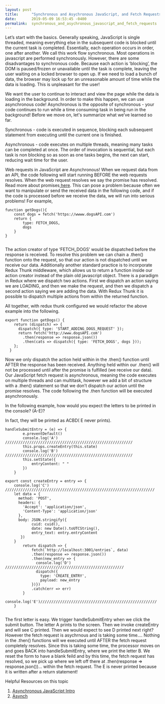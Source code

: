 ```yaml
---
layout: post
title:      "Synchronous and Asychronous JavaScript, and Fetch Requests"
date:       2019-05-09 16:53:45 -0400
permalink:  synchronous_and_asychronous_javascript_and_fetch_requests
---
```



Let’s start with the basics. Generally speaking, JavaScript is single threaded, meaning everything else in the subsequent code is blocked until the current task is completed. Essentially, each operation occurs in order, one after another.  We call this work flow synchronous. Most operations in javascript are performed synchronously. However, there are some disadvantages to synchronous code. Because each action is ‘blocking’, the DOM is paused/frozen or unavailable until the task is complete, leaving the user waiting on a locked browser to open up. If we need to load a bunch of data, the browser may lock up for an unreasonable amount of time while the data is loading. This is unpleasant for the user! 

We want the user to continue to interact and view the page while the data is loading in the background. In order to make this happen, we can use asynchronous code! Asynchronous is the opposite of synchronous - your code continues to run while a time consuming task in being run in the background! Before we move on, let's summarize what we’ve learned so far. 

Synchronous - code is executed in sequence, blocking each subsequent statement from executing until the current one is finished. 

Asynchronous - code executes on multiple threads, meaning many tasks can be completed at once. The order of invocation is sequential, but each task is non blocking so as soon as one tasks begins, the next can start, reducing wait time for the user. 

Web requests in JavaScript are Asynchronous! When we request data from an API, the code following will start running BEFORE the web requests resolves. When the web request resolves we say the promise has resolved. Read more about promises[ here](https://developer.mozilla.org/en-US/docs/Web/JavaScript/Reference/Global_Objects/Promise). This can pose a problem because often we want to manipulate or send the received data in the following code, and if the code is processed before we receive the data, we will run into serious problems! For example, 

```
function getDogs(){
    const dogs = fetch('https://wwww.dogsAPI.com')
    return {
        type: FETCH_DOGS,
        dogs
    }
}


```



The action creator of type ‘FETCH_DOGS’ would be dispatched before the response is received. To resolve this problem we can chain a .then() function onto the request, so that our action is not dispatched until we receive our data. Additionally another standard practice is to incorporate Redux Thunk middleware, which allows us to return a function inside our action creator instead of the plain old javascript object. There is a paradigm in Redux where we dispatch two actions. First we dispatch an action saying we are LOADING, and then we make the request, and then we dispatch a second action saying we are adding the data. With Redux Thunk it is possible to dispatch multiple actions from within the returned function. 

All together, with redux thunk configured we would refactor the above example into the following.

```
export function getDogs() {
    return (dispatch) => {
      dispatch({ type: 'START_ADDING_DOGS_REQUEST' });
      return fetch('http://www.dogsAPI.com')
        .then(response => response.json())
        .then(cats => dispatch({ type: 'FETCH_DOGS', dogs }));
    };
  }

```

Now we only dispatch the action held within in the .then() function until AFTER the response has been received. Anything held within our .then() will not be processed until after the promise is fulfilled (we receive our data).  Our JavaScript fetch request is asynchronous, meaning the code executes on multiple threads and can multitask,  however we add a bit of structure with a .then() statement so that we don’t dispatch our action until the promise resolves. The code following the .then function will be executed asynchronously. 


In the following example, how would you expect the letters to be printed in the console? (A-E)? 

In fact, they will be printed as ACBD( E never prints).

```
handleSubmitEntry = (e) => {
        e.preventDefault()
        console.log('A') //////////////////////////////////////////////////////////
        this.props.createEntry(this.state)
        console.log('B') //////////////////////////////////////////////////////////
        this.setState({
            entryContent: " "
        })
    }
		
export const createEntry = entry => {
    console.log('C') ////////////////////////////////////////////////////////////////////
    let data = {
      method: 'POST',
      headers: {
        'Accept': 'application/json',
        'Content-Type': 'application/json'
      },
      body: JSON.stringify({
            cuid: cuid(),
            date: new Date().toUTCString(),
            entry_text: entry.entryContent
       })
    }  
        return dispatch => {
            fetch(`http://localhost:3001/entries`, data)
            .then(response => response.json())
            .then(new_entry => {
              console.log('D') //////////////////////////////////////////////////////
              dispatch({
                type: 'CREATE_ENTRY',
                payload: new_entry
            })})
            .catch(err => err)
        }
        console.log('E')/////////////////////////////////////////////////////
    }


```


The first letter is easy. We trigger handleSubmitEntry when we click the submit button. The letter A prints to the screen. Then we invoke createEntry and will see C printed. Then we would expect to see D printed next right? However the fetch request is asychrnous and is taking some time.... Nothing in the .then() functions will we executed until AFTER the fetch request completely resolves. Since this is taking some time, the processor moves on and goes BACK into handleSubmitEntry, where we print the letter B. We reset the form to have a blank feild and by this time, the fetch request has resolved, so we pick up where we left off there at .then(response => response.json())...  within the fetch request. The E is never printed because it is written after a return statement! 


Helpful Resources on this topic
1. [Asynchronous JavaScript Intro](https://developer.mozilla.org/en-US/docs/Learn/JavaScript/Asynchronous/Introducing)
2.  [Asynch](https://developer.mozilla.org/en-US/docs/Learn/JavaScript/Asynchronous/Concepts)
 

 



